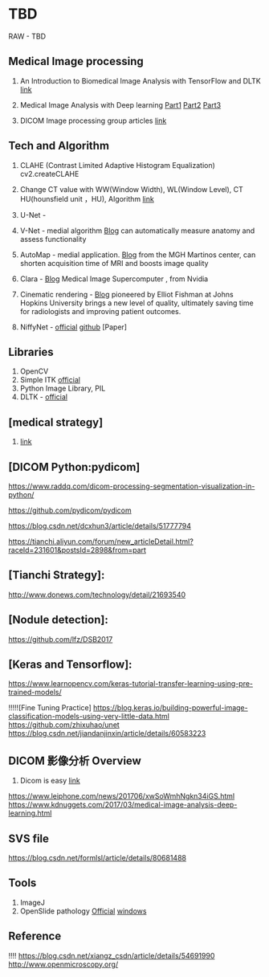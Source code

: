 # TBD

RAW - TBD

## Medical Image processing

1. An Introduction to Biomedical Image Analysis with TensorFlow and DLTK [link](https://medium.com/tensorflow/an-introduction-to-biomedical-image-analysis-with-tensorflow-and-dltk-2c25304e7c13)

2. Medical Image Analysis with Deep learning [Part1](https://www.kdnuggets.com/2017/03/medical-image-analysis-deep-learning.html) [Part2](https://www.kdnuggets.com/2017/04/medical-image-analysis-deep-learning-part-2.html)  [Part3](https://www.kdnuggets.com/2017/06/medical-image-analysis-deep-learning-part-3.html)

3. DICOM Image processing group articles [link](https://blog.csdn.net/column/details/dicom.html)

## Tech and Algorithm

1. CLAHE (Contrast Limited Adaptive Histogram Equalization)
   cv2.createCLAHE

2. Change CT value with WW(Window Width), WL(Window Level), CT HU(hounsfield unit ，HU), Algorithm [link](https://blog.csdn.net/chenhuakang/article/details/79164134)

3. U-Net - 

4. V-Net - medial algorithm [Blog](https://blogs.nvidia.com/blog/2018/03/28/ai-healthcare-gtc/) can automatically measure anatomy and assess functionality
5. AutoMap - medial application. [Blog](https://blogs.nvidia.com/blog/2018/03/28/ai-healthcare-gtc/)  from the MGH Martinos center, can shorten acquisition time of MRI and boosts image quality
6. Clara - [Blog](https://blogs.nvidia.com/blog/2018/03/28/ai-healthcare-gtc/) Medical Image Supercomputer , from Nvidia
7. Cinematic rendering -  [Blog](https://blogs.nvidia.com/blog/2018/03/28/ai-healthcare-gtc/) pioneered by Elliot Fishman at Johns Hopkins University brings a new level of quality, ultimately saving time for radiologists and improving patient outcomes.
8. NiffyNet - [official](http://niftynet.io/) [github](https://github.com/NifTK/NiftyNet) [Paper]

## Libraries

1. OpenCV
2. Simple ITK [official](http://www.simpleitk.org/)
3. Python Image Library, PIL
4. DLTK - [official](htps://dltk.github.io/) 

## [medical strategy]

1. [link](http://www.biomedicalcomputationreview.org/content/deep-learning-and-future-%E2%80%A8biomedical-image-analysis)

## [DICOM Python:pydicom]

https://www.raddq.com/dicom-processing-segmentation-visualization-in-python/

https://github.com/pydicom/pydicom

https://blog.csdn.net/dcxhun3/article/details/51777794

https://tianchi.aliyun.com/forum/new_articleDetail.html?raceId=231601&postsId=2898&from=part


## [Tianchi Strategy]:

http://www.donews.com/technology/detail/21693540


## [Nodule detection]:

https://github.com/lfz/DSB2017


## [Keras and Tensorflow]:

https://www.learnopencv.com/keras-tutorial-transfer-learning-using-pre-trained-models/

!!!!![Fine Tuning Practice]
https://blog.keras.io/building-powerful-image-classification-models-using-very-little-data.html
https://github.com/zhixuhao/unet
https://blog.csdn.net/jiandanjinxin/article/details/60583223

## DICOM 影像分析 Overview

1. Dicom is  easy [link](http://dicomiseasy.blogspot.com/)

https://www.leiphone.com/news/201706/xwSoWmhNgkn34iGS.html
https://www.kdnuggets.com/2017/03/medical-image-analysis-deep-learning.html

## SVS file

https://blog.csdn.net/formlsl/article/details/80681488

## Tools

1. ImageJ
2. OpenSlide  pathology [Official](https://openslide.org/) [windows](https://openslide.org/docs/windows/)

## Reference

!!!! https://blog.csdn.net/xiangz_csdn/article/details/54691990
http://www.openmicroscopy.org/